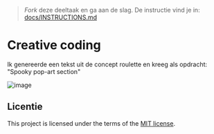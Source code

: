 > _Fork_ deze deeltaak en ga aan de slag. 
De instructie vind je in: [docs/INSTRUCTIONS.md](docs/INSTRUCTIONS.md)

# Creative coding
Ik genereerde een tekst uit de concept roulette en kreeg als opdracht: "Spooky pop-art section"

![image](https://github.com/Trisjan/back-to-static-creative-coding/assets/74552944/3f8c8f29-4524-450d-953d-ecc25d4d9505)


## Licentie

This project is licensed under the terms of the [MIT license](./LICENSE).
